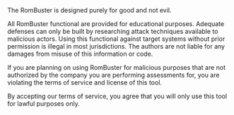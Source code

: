 The RomBuster is designed purely for good and not evil. 

All RomBuster functional are provided for educational purposes. Adequate defenses can only be built by researching attack techniques available to malicious actors. Using this functional against target systems without prior permission is illegal in most jurisdictions. The authors are not liable for any damages from misuse of this information or code.

If you are planning on using RomBuster for malicious purposes that are not authorized by the company you are performing assessments for, you are violating the terms of service and license of this tool. 

By accepting our terms of service, you agree that you will only use this tool for lawful purposes only.
